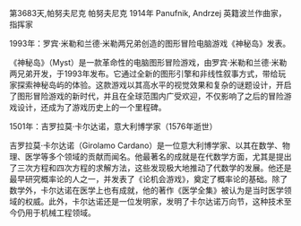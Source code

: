 第3683天,帕努夫尼克
帕努夫尼克 1914年
Panufnik, Andrzej 英籍波兰作曲家，指挥家


1993年：罗宾·米勒和兰德·米勒两兄弟创造的图形冒险电脑游戏《神秘岛》发表。

《神秘岛》（Myst）是一款革命性的电脑图形冒险游戏，由罗宾·米勒和兰德·米勒两兄弟开发，于1993年发布。它通过全新的图形引擎和非线性叙事方式，带给玩家探索神秘岛屿的体验。这款游戏以其高水平的视觉效果和复杂的谜题设计，开启了图形冒险游戏的新时代，并且在全球范围内广受欢迎，不仅影响了之后的冒险游戏设计，还成为了游戏历史上的一个里程碑。

1501年：吉罗拉莫·卡尔达诺，意大利博学家（1576年逝世）

吉罗拉莫·卡尔达诺（Girolamo Cardano）是一位意大利博学家、以其在数学、物理、医学等多个领域的贡献而闻名。他最著名的成就是在代数学方面，尤其是提出了三次方程和四次方程的求解方法，这些发现极大地推动了代数学的发展。他还是最早研究概率论的人之一，并发表了《论机会游戏》，奠定了概率论的基础。除了数学外，卡尔达诺在医学上也有成就，他的著作《医学全集》被认为是当时医学领域的权威。此外，卡尔达诺还是一位发明家，发明了卡尔达诺万向节，这种技术至今仍用于机械工程领域。